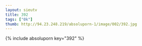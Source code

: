 ```yaml
--- 
layout: sieutv
title: 392
tags: ["0k"]
thumb: http://94.23.248.219/absoluporn-1/image/002/392.jpg
---
```

{% include absoluporn key="392" %} 
